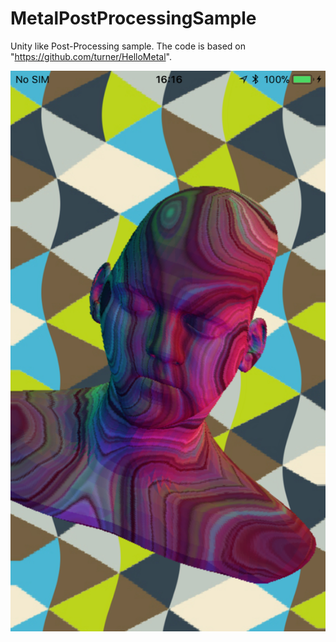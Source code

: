 # MetalPostProcessingSample
Unity like Post-Processing sample.
The code is based on "https://github.com/turner/HelloMetal".

![Screenshot](screen.png)
